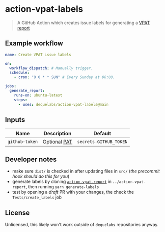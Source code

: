 # action-vpat-labels

> A GitHub Action which creates issue labels for generating a [VPAT report](https://github.com/dequelabs/action-vpat-report)

## Example workflow

```yaml
name: Create VPAT issue labels

on:
  workflow_dispatch: # Manually trigger.
  schedule:
    - cron: "0 0 * * SUN" # Every Sunday at 00:00.

jobs:
  generate_report:
    runs-on: ubuntu-latest
    steps:
      - uses: dequelabs/action-vpat-labels@main
```

## Inputs

| Name           | Description                                                                                                 | Default                |
| -------------- | ----------------------------------------------------------------------------------------------------------- | ---------------------- |
| `github-token` | Optional [PAT](https://docs.github.com/en/github/authenticating-to-github/creating-a-personal-access-token) | `secrets.GITHUB_TOKEN` |

## Developer notes

- make sure `dist/` is checked in after updating files in `src/` (_the precommit hook should do this for you_)
- generate labels by cloning [`action-vpat-report`](https://github.com/dequelabs/action-vpat-report) in `../action-vpat-report`, then running `yarn generate-labels`
- test by opening a _draft_ PR with your changes, the check the `Tests/create_labels` job

## License

Unlicensed, this likely won't work outside of `dequelabs` repositories anyway.
